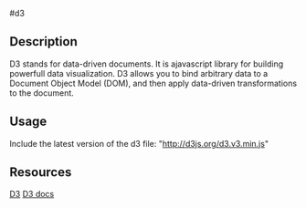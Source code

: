 #d3

## Description
D3 stands for data-driven documents. It is  ajavascript library for building powerfull data visualization.
D3 allows you to bind arbitrary data to a Document Object Model (DOM), and then apply data-driven transformations to the document.

## Usage
Include the latest version of the d3 file:
"http://d3js.org/d3.v3.min.js"

## Resources
[D3](http://d3js.org)
[D3 docs](https://github.com/mbostock/d3/wiki/API-Reference)




